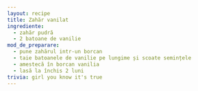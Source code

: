 ```yaml
---
layout: recipe
title: Zahăr vanilat
ingrediente:
  - zahăr pudră
  - 2 batoane de vanilie
mod_de_preparare:
  - pune zahărul intr-un borcan
  - taie batoanele de vanilie pe lungime și scoate semințele
  - amestecă în borcan vanilia
  - lasă la închis 2 luni
trivia: girl you know it's true
---
```

